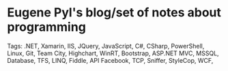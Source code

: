 # Eugene Pyl's blog/set of notes about programming
Tags:
.NET, Xamarin, IIS, JQuery, JavaScript, C#, CSharp, PowerShell, Linux, Git, Team City, Highchart, WinRT, Bootstrap, ASP.NET MVC,
MSSQL, Database, TFS, LINQ, Fiddle, API Facebook, TCP, Sniffer, StyleCop, WCF, 
